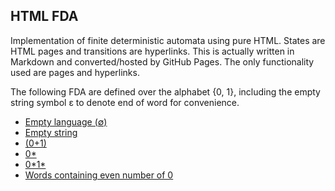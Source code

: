 ## HTML FDA

Implementation of finite deterministic automata using pure HTML. States are HTML pages and transitions are hyperlinks. This is actually written in Markdown and converted/hosted by GitHub Pages. The only functionality used are pages and hyperlinks.

The following FDA are defined over the alphabet {0, 1}, including the empty string symbol ε to denote end of word for convenience.

- [Empty language (∅)](empty/s1.md)
- [Empty string](empty_string/s1.md)
- [(0+1)](zpo/s1.md)
- [0*](zstar/s1.md)
- [0\*1\*](zstarostar/s1.md)
- [Words containing even number of 0](even/s1.md)
